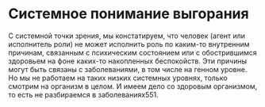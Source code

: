 # Системное понимание выгорания

С системной точки зрения, мы констатируем, что человек (агент или исполнитель роли) не может исполнить роль по каким-то внутренним причинам, связанным с психическим состоянием или с обострившимся здоровьем на фоне каких-то накопленных беспокойств. Эти причины могут быть связаны с заболеваниями, в том числе на генном уровне. Но мы не работаем на таких низких системных уровнях, только смотрим на организм в целом. И имеем дело со здоровым организмом, то есть не разбираемся в заболеваниях551.
